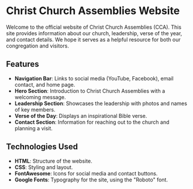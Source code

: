 # Christ Church Assemblies Website

Welcome to the official website of Christ Church Assemblies (CCA). This site provides information about our church, leadership, verse of the year, and contact details. We hope it serves as a helpful resource for both our congregation and visitors.

## Features

- **Navigation Bar**: Links to social media (YouTube, Facebook), email contact, and home page.
- **Hero Section**: Introduction to Christ Church Assemblies with a welcoming message.
- **Leadership Section**: Showcases the leadership with photos and names of key members.
- **Verse of the Day**: Displays an inspirational Bible verse.
- **Contact Section**: Information for reaching out to the church and planning a visit.

## Technologies Used

- **HTML**: Structure of the website.
- **CSS**: Styling and layout.
- **FontAwesome**: Icons for social media and contact buttons.
- **Google Fonts**: Typography for the site, using the "Roboto" font.